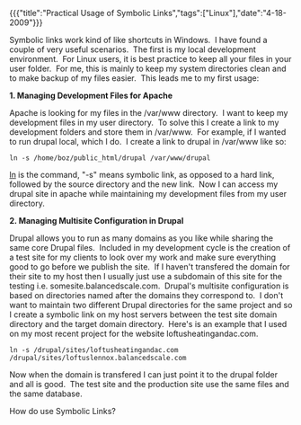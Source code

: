 {{{"title":"Practical Usage of Symbolic Links","tags":["Linux"],"date":"4-18-2009"}}}

<p>Symbolic links work kind of like shortcuts in Windows.&#160; I have found a couple of very useful scenarios.&#160; The first is my local development environment.&#160; For Linux users, it is best practice to keep all your files in your user folder.&#160; For me, this is mainly to keep my system directories clean and to make backup of my files easier.&#160; This leads me to my first usage:</p>
<p><strong>1. Managing Development Files for Apache</strong></p>
<p>Apache is looking for my files in the /var/www directory.&#160; I want to keep my development files in my user directory.&#160; To solve this I create a link to my development folders and store them in /var/www.&#160; For example, if I wanted to run drupal local, which I do.&#160; I create a link to drupal in /var/www like so:</p>
<p><code>ln -s /home/boz/public_html/drupal /var/www/drupal</code></p>
<p><a title="ln" href="http://unixhelp.ed.ac.uk/CGI/man-cgi?ln" target="_blank">ln</a> is the command, "-s" means symbolic link, as opposed to a hard link, followed by the source directory and the new link.&#160; Now I can access my drupal site in apache while maintaining my development files from my user directory.</p>
<p><strong>2. Managing Multisite Configuration in Drupal</strong></p>
<p>Drupal allows you to run as many domains as you like while sharing the same core Drupal files.&#160; Included in my development cycle is the creation of a test site for my clients to look over my work and make sure everything good to go before we publish the site.&#160; If I haven't transfered the domain for their site to my host then I usually just use a subdomain of this site for the testing i.e. somesite.balancedscale.com.&#160; Drupal's multisite configuration is based on directories named after the domains they correspond to.&#160; I don't want to maintain two different Drupal directories for the same project and so I create a symbolic link on my host servers between the test site domain directory and the target domain directory.&#160; Here's is an example that I used on my most recent project for the website loftusheatingandac.com.</p>
<p><code>ln -s /drupal/sites/loftusheatingandac.com /drupal/sites/loftuslennox.balancedscale.com</code></p>
<p>Now when the domain is transfered I can just point it to the drupal folder and all is good.&#160; The test site and the production site use the same files and the same database.</p>
<p>How do use Symbolic Links?</p>